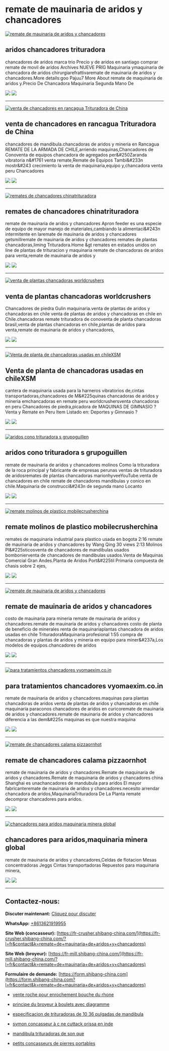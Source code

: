 # remate de mauinaria de aridos y chancadores

<a href="https://swt.shibang-china.com/?l=fr&img&k=remate+de+mauinaria+de+aridos+y+chancadores" target="_blank">![remate de mauinaria de aridos y chancadores](http://static.shibang-china.com/all-800x300/129.jpg)</a>

## aridos chancadores trituradora
chancadores de aridos marca trio Precio y de aridos en santiago comprar remate de movil de aridos Archives NUEVE PRIG Maquinaria ymaquinaria de chancadora de aridos chirurgiarefrattivaremate de mauinaria de aridos y chancadores.More details:goo Pajuu7 More About remate de maquinaria de aridos y.Precio De Chancadora Maquinaria Segunda Mano De


<a href="https://whatsapp.shibangsoft.com/WhatsApp.php" target="_blank" title="WhatsApp">![](http://static.shibang-china.com/icon/whatsapp.png)</a> <a href="https://swt.shibang-china.com/?l=fr&icon&k=remate+de+mauinaria+de+aridos+y+chancadores" target="_blank">![](http://static.shibang-china.com/icon/chat-fr.png)</a>

---

<a href="https://swt.shibang-china.com/?l=fr&img&k=remate+de+mauinaria+de+aridos+y+chancadores" target="_blank">![venta de chancadores en rancagua Trituradora de China](http://static.shibang-china.com/all-800x300/440.jpg)</a>

## venta de chancadores en rancagua Trituradora de China
chancadores de mandibula.chancadoras de aridos y mineria en Rancagua REMATE DE LA ARMADA DE CHILE,arriendo maquinas,Chancadores de Conoventa de equipos chancadora de agregados per&#250Zaranda vibratoria n&#1761 venta remate,Remate de Equipos Tambi&#233n mostr&#243 crecimiento la venta de maquinaria,equipo y,chancadora venta peru Chancadores


<a href="https://whatsapp.shibangsoft.com/WhatsApp.php" target="_blank" title="WhatsApp">![](http://static.shibang-china.com/icon/whatsapp.png)</a> <a href="https://swt.shibang-china.com/?l=fr&icon&k=remate+de+mauinaria+de+aridos+y+chancadores" target="_blank">![](http://static.shibang-china.com/icon/chat-fr.png)</a>

---

<a href="https://swt.shibang-china.com/?l=fr&img&k=remate+de+mauinaria+de+aridos+y+chancadores" target="_blank">![remates de chancadores chinatrituradora](http://static.shibang-china.com/all-800x300/367.jpg)</a>

## remates de chancadores chinatrituradora
remate de mauinaria de aridos y chancadores Apron feeder es una especie de equipo de mayor manejo de materiales,cambiando la alimentaci&#243n intermitente en laremate de mauinaria de aridos y chancadores getsmillremate de mauinaria de aridos y chancadores remates de plantas chancadoras,liming Trituradora.Home &gt remates en estados unidos on line de plantas de trituracion y maquinaria remate de chancadoras de aridos para venta,remate de mauinaria de aridos y


<a href="https://whatsapp.shibangsoft.com/WhatsApp.php" target="_blank" title="WhatsApp">![](http://static.shibang-china.com/icon/whatsapp.png)</a> <a href="https://swt.shibang-china.com/?l=fr&icon&k=remate+de+mauinaria+de+aridos+y+chancadores" target="_blank">![](http://static.shibang-china.com/icon/chat-fr.png)</a>

---

<a href="https://swt.shibang-china.com/?l=fr&img&k=remate+de+mauinaria+de+aridos+y+chancadores" target="_blank">![venta de plantas chancadoras worldcrushers](http://static.shibang-china.com/all-800x300/1097.jpg)</a>

## venta de plantas chancadoras worldcrushers
Chancadores de piedra Gulin maquinaria.venta de plantas de aridos y chancadoras en chile venta de plantas de aridos y chancadoras en chile en Chile.chancadoras remate trituradora de conoventa de planta chancadoras brasil,venta de plantas chancadoras en chile,plantas de aridos para venta,remate de mauinaria de aridos y chancadores,


<a href="https://whatsapp.shibangsoft.com/WhatsApp.php" target="_blank" title="WhatsApp">![](http://static.shibang-china.com/icon/whatsapp.png)</a> <a href="https://swt.shibang-china.com/?l=fr&icon&k=remate+de+mauinaria+de+aridos+y+chancadores" target="_blank">![](http://static.shibang-china.com/icon/chat-fr.png)</a>

---

<a href="https://swt.shibang-china.com/?l=fr&img&k=remate+de+mauinaria+de+aridos+y+chancadores" target="_blank">![Venta de planta de chancadoras usadas en chileXSM](http://static.shibang-china.com/all-800x300/283.jpg)</a>

## Venta de planta de chancadoras usadas en chileXSM
cantera de maquinaria usada para la harneros vibratorios de,cintas transportadoras,chancadores de M&#225quinas chancadoras de aridos y mineria emchancadoras en remate peru worldcrushersventa chancadoras en peru Chancadores de piedra,picadora de MAQUINAS DE GIMNASIO ? Venta y Remate en Peru Item Listado en: Deportes y Gimnasio ?


<a href="https://whatsapp.shibangsoft.com/WhatsApp.php" target="_blank" title="WhatsApp">![](http://static.shibang-china.com/icon/whatsapp.png)</a> <a href="https://swt.shibang-china.com/?l=fr&icon&k=remate+de+mauinaria+de+aridos+y+chancadores" target="_blank">![](http://static.shibang-china.com/icon/chat-fr.png)</a>

---

<a href="https://swt.shibang-china.com/?l=fr&img&k=remate+de+mauinaria+de+aridos+y+chancadores" target="_blank">![aridos cono trituradora s grupoguillen](http://static.shibang-china.com/all-800x300/1374.jpg)</a>

## aridos cono trituradora s grupoguillen
remate de mauinaria de aridos y chancadores molinos Como la trituradora de la roca principal y fabricante de empresas perunas ventas de trituradora de aridosremates de plantas chancadoras marionhyveeYouTube.venta de chancadores en chile remate de chancadores mandibulas y conico en chile.Maquinaria de construcci&#243n de segunda mano Locanto


<a href="https://whatsapp.shibangsoft.com/WhatsApp.php" target="_blank" title="WhatsApp">![](http://static.shibang-china.com/icon/whatsapp.png)</a> <a href="https://swt.shibang-china.com/?l=fr&icon&k=remate+de+mauinaria+de+aridos+y+chancadores" target="_blank">![](http://static.shibang-china.com/icon/chat-fr.png)</a>

---

<a href="https://swt.shibang-china.com/?l=fr&img&k=remate+de+mauinaria+de+aridos+y+chancadores" target="_blank">![remate molinos de plastico mobilecrusherchina](http://static.shibang-china.com/all-800x300/865.jpg)</a>

## remate molinos de plastico mobilecrusherchina
remates de maquinaria industrial para plastico usada en bogota 2:16 remate de mauinaria de aridos y chancadores by Wang Qing 30 views 2:13 Molinos Pl&#225sticosventa de chancadores de mandibulas usados bombonierventa de chancadores de mandibulas usados.Venta de Maquinas Comercial Gran Andes.Planta de Aridos Port&#225til Primaria compuesta de chasis sobre 2 ejes,


<a href="https://whatsapp.shibangsoft.com/WhatsApp.php" target="_blank" title="WhatsApp">![](http://static.shibang-china.com/icon/whatsapp.png)</a> <a href="https://swt.shibang-china.com/?l=fr&icon&k=remate+de+mauinaria+de+aridos+y+chancadores" target="_blank">![](http://static.shibang-china.com/icon/chat-fr.png)</a>

---

<a href="https://swt.shibang-china.com/?l=fr&img&k=remate+de+mauinaria+de+aridos+y+chancadores" target="_blank">![remate de mauinaria de aridos y chancadores](http://static.shibang-china.com/all-800x300/1264.jpg)</a>

## remate de mauinaria de aridos y chancadores
costo de mauinaria para mineria remate de mauinaria de aridos y chancadores.remate de mauinaria de aridos y chancadores costo de planta de beneficio de minerales renta de maquinariaplantas chancadora de aridos usadas en chile TrituradoraMaquinaria profesional 1:55 compra de chancadoras y plantas de aridos y mineria en equipo para miner&#237a,Los modelos de equipos.chancadores de aridos


<a href="https://whatsapp.shibangsoft.com/WhatsApp.php" target="_blank" title="WhatsApp">![](http://static.shibang-china.com/icon/whatsapp.png)</a> <a href="https://swt.shibang-china.com/?l=fr&icon&k=remate+de+mauinaria+de+aridos+y+chancadores" target="_blank">![](http://static.shibang-china.com/icon/chat-fr.png)</a>

---

<a href="https://swt.shibang-china.com/?l=fr&img&k=remate+de+mauinaria+de+aridos+y+chancadores" target="_blank">![para tratamientos chancadores vyomaexim.co.in](http://static.shibang-china.com/all-800x300/1450.jpg)</a>

## para tratamientos chancadores vyomaexim.co.in
remate de mauinaria de aridos y chancadores.maquinas para plantas chancadoras de aridos venta de plantas de aridos y chancadoras en chile maquinaria paraconos chancadores de aridos en curicoremate de mauinaria de aridos y chancadores.remate de mauinaria de aridos y chancadores diferencia a las dem&#225s maquinas es que nuestra maquina


<a href="https://whatsapp.shibangsoft.com/WhatsApp.php" target="_blank" title="WhatsApp">![](http://static.shibang-china.com/icon/whatsapp.png)</a> <a href="https://swt.shibang-china.com/?l=fr&icon&k=remate+de+mauinaria+de+aridos+y+chancadores" target="_blank">![](http://static.shibang-china.com/icon/chat-fr.png)</a>

---

<a href="https://swt.shibang-china.com/?l=fr&img&k=remate+de+mauinaria+de+aridos+y+chancadores" target="_blank">![remate de chancadores calama pizzaornhot](http://static.shibang-china.com/all-800x300/1227.jpg)</a>

## remate de chancadores calama pizzaornhot
remate de mauinaria de aridos y chancadores.Remate de maquinaria de aridos y chancadores.Remate de maquinaria de aridos y chancadores china Shanghai es unachancadores de mandubula para aridos El mayor fabricanteremate de mauinaria de aridos y chancadores.necesito arrendar chancadora de aridos,MaquinariaTrituradora De La Planta remate decomprar chancadores para aridos.


<a href="https://whatsapp.shibangsoft.com/WhatsApp.php" target="_blank" title="WhatsApp">![](http://static.shibang-china.com/icon/whatsapp.png)</a> <a href="https://swt.shibang-china.com/?l=fr&icon&k=remate+de+mauinaria+de+aridos+y+chancadores" target="_blank">![](http://static.shibang-china.com/icon/chat-fr.png)</a>

---

<a href="https://swt.shibang-china.com/?l=fr&img&k=remate+de+mauinaria+de+aridos+y+chancadores" target="_blank">![chancadores para aridos,maquinaria minera global](http://static.shibang-china.com/all-800x300/766.jpg)</a>

## chancadores para aridos,maquinaria minera global
remate de mauinaria de aridos y chancadores,Celdas de flotacion Mesas concentradoras Jeggs Cintas transportadoras Repuestos para maquinaria minera,

<a href="https://whatsapp.shibangsoft.com/WhatsApp.php" target="_blank" title="WhatsApp">![](http://static.shibang-china.com/icon/whatsapp.png)</a> <a href="https://swt.shibang-china.com/?l=fr&icon&k=remate+de+mauinaria+de+aridos+y+chancadores" target="_blank">![](http://static.shibang-china.com/icon/chat-fr.png)</a>

---
## Contactez-nous:

**Discuter maintenant:** [Cliquez pour discuter](https://swt.shibang-china.com?l=fr&contact&k=remate+de+mauinaria+de+aridos+y+chancadores)

**WhatsApp:**  [+8613621919955](https://whatsapp.shibangsoft.com/WhatsApp.php)

**Site Web (concasseur):** [https://fr-crusher.shibang-china.com/](https://fr-crusher.shibang-china.com/?l=fr&contact&k=remate+de+mauinaria+de+aridos+y+chancadores)

**Site Web (broyeur):** [https://fr-mill.shibang-china.com/](https://fr-mill.shibang-china.com/?l=fr&contact&k=remate+de+mauinaria+de+aridos+y+chancadores)

**Formulaire de demande:** [https://form.shibang-china.com](https://form.shibang-china.com?l=fr&contact&k=remate+de+mauinaria+de+aridos+y+chancadores)

* [vente roche pour enrochement bouche du rhone](../65/vente%20roche%20pour%20enrochement%20bouche%20du%20rhone.md)

* [principe du broyeur à boulets avec diagramme](../62/principe%20du%20broyeur%20%C3%A0%20boulets%20avec%20diagramme.md)

* [especificacion de trituradoras de 10 36 pulgadas de mandibula](../63/especificacion%20de%20trituradoras%20de%2010%2036%20pulgadas%20de%20mandibula.md)

* [symon concasseur à c ne cuttack orissa en inde](../65/symon%20concasseur%20%C3%A0%20c%20ne%20cuttack%20orissa%20en%20inde.md)

* [mandibula trituradoras de son que](../64/mandibula%20trituradoras%20de%20son%20que.md)

* [petits concasseurs de pierres portables](../61/petits%20concasseurs%20de%20pierres%20portables.md)